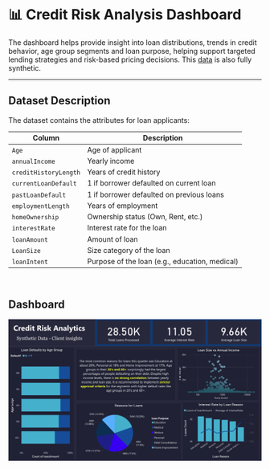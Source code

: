 # 📊 Credit Risk Analysis Dashboard

The dashboard helps provide insight into loan distributions, trends in credit behavior, age group segments and loan purpose, helping support targeted lending strategies and risk-based pricing decisions. This [data](https://www.kaggle.com/datasets/laotse/credit-risk-dataset) is also fully synthetic.

---

## Dataset Description

The dataset contains the attributes for loan applicants:

| Column               | Description                                     |
|----------------------|-------------------------------------------------|
| `Age`                | Age of applicant                                |
| `annualIncome`       | Yearly income                                   |
| `creditHistoryLength`| Years of credit history                         |
| `currentLoanDefault` | 1 if borrower defaulted on current loan         |
| `pastLoanDefault`    | 1 if borrower defaulted on previous loans       |
| `employmentLength`   | Years of employment                             |
| `homeOwnership`      | Ownership status (Own, Rent, etc.)              |
| `interestRate`       | Interest rate for the loan                      |
| `loanAmount`         | Amount of loan                                  |
| `LoanSize`           | Size category of the loan                       |
| `loanIntent`         | Purpose of the loan (e.g., education, medical)  |

<br>

## Dashboard
<img src = "Dashboard/CreditRiskDashboard.png" alt = "dashboard">

